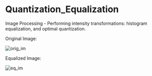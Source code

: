 # Quantization_Equalization
Image Processing - Performing intensity transformations: histogram equalization, and optimal quantization. 





Original Image: 

![orig_im](https://user-images.githubusercontent.com/33607030/53680130-5dc3d700-3cdf-11e9-802d-91f46d6604f3.png)


Equalized Image:

![eq_im](https://user-images.githubusercontent.com/33607030/53680155-d2971100-3cdf-11e9-9ecc-f82f278ac4aa.png)

